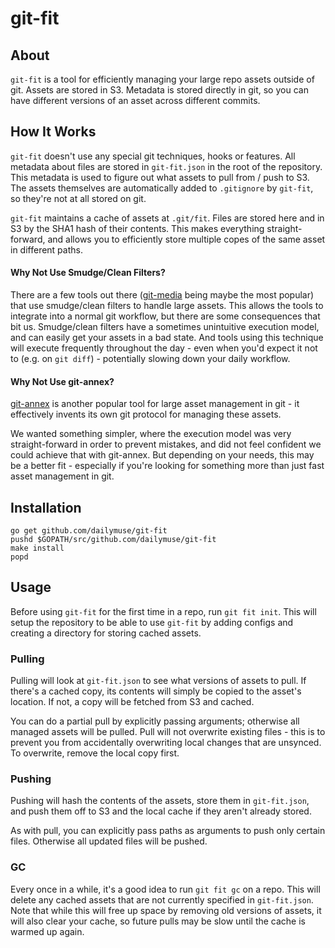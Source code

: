 # git-fit #

## About ##

`git-fit` is a tool for efficiently managing your large repo assets outside of
git. Assets are stored in S3. Metadata is stored directly in git, so you can
have different versions of an asset across different commits.

## How It Works ##

`git-fit` doesn't use any special git techniques, hooks or features. All
metadata about files are stored in `git-fit.json` in the root of the
repository. This metadata is used to figure out what assets to pull from /
push to S3. The assets themselves are automatically added to `.gitignore` by
`git-fit`, so they're not at all stored on git.

`git-fit` maintains a cache of assets at `.git/fit`. Files are stored here and
in S3 by the SHA1 hash of their contents. This makes everything straight-
forward, and allows you to efficiently store multiple copes of the same asset
in different paths.

#### Why Not Use Smudge/Clean Filters? ####

There are a few tools out there
([git-media](https://github.com/schacon/git-media) being maybe the most
popular) that use smudge/clean filters to handle large assets. This allows the
tools to integrate into a normal git workflow, but there are some consequences
that bit us. Smudge/clean filters have a sometimes unintuitive execution
model, and can easily get your assets in a bad state. And tools using
this technique will execute frequently throughout the day - even when you'd
expect it not to (e.g. on `git diff`) - potentially slowing down your daily
workflow.

#### Why Not Use git-annex? ####

[git-annex](https://git-annex.branchable.com/) is another popular tool for
large asset management in git - it effectively invents its own git protocol
for managing these assets.

We wanted something simpler, where the execution model was very
straight-forward in order to prevent mistakes, and did not feel confident we
could achieve that with git-annex. But depending on your needs, this may be a
better fit - especially if you're looking for something more than just fast
asset management in git.

## Installation ##

    go get github.com/dailymuse/git-fit
    pushd $GOPATH/src/github.com/dailymuse/git-fit
    make install
    popd

## Usage ##

Before using `git-fit` for the first time in a repo, run `git fit init`. This
will setup the repository to be able to use `git-fit` by adding configs and
creating a directory for storing cached assets.

### Pulling ###

Pulling will look at `git-fit.json` to see what versions of assets to pull.
If there's a cached copy, its contents will simply be copied to the asset's
location. If not, a copy will be fetched from S3 and cached.

You can do a partial pull by explicitly passing arguments; otherwise all
managed assets will be pulled. Pull will not overwrite existing files - this
is to prevent you from accidentally overwriting local changes that are
unsynced. To overwrite, remove the local copy first.

### Pushing ###

Pushing will hash the contents of the assets, store them in `git-fit.json`,
and push them off to S3 and the local cache if they aren't already stored.

As with pull, you can explicitly pass paths as arguments to push only certain
files. Otherwise all updated files will be pushed.

### GC ###

Every once in a while, it's a good idea to run `git fit gc` on a repo. This
will delete any cached assets that are not currently specified in
`git-fit.json`. Note that while this will free up space by removing old
versions of assets, it will also clear your cache, so future pulls may be
slow until the cache is warmed up again.
